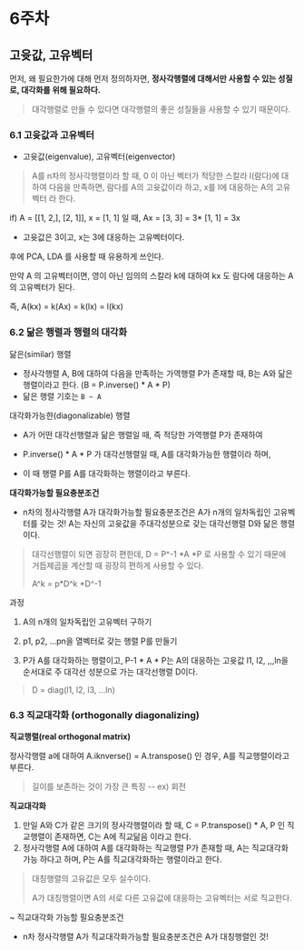 # 6주차

## 고윳값, 고유벡터

먼저, 왜 필요한가에 대해 먼저 정의하자면, **정사각행렬에 대해서만 사용할 수 있는 성질로, 대각화를 위해 필요하다.**

> 대각행렬로 만들 수 있다면 대각행렬의 좋은 성질들을 사용할 수 있기 때문이다.



### 6.1 고윳값과 고유벡터

- 고윳값(eigenvalue), 고유벡터(eigenvector)

> A를 n차의 정사각행렬이라 할 때, 0 이 아닌 벡터가 적당한 스칼라 l(람다)에 대하여 다음을 만족하면, 람다를 A의 고윳값이라 하고, x를 l에 대응하는 A의 고유벡터 라 한다.

if) A = [[1, 2,], [2, 1]], x = [1, 1] 일 때, Ax = [3, 3] = 3* [1, 1] = 3x

- 고윳값은 3이고, x는 3에 대응하는 고유벡터이다.

후에 PCA, LDA 를 사용할 때 유용하게 쓰인다.



만약 A 의 고유벡터이면, 영이 아닌 임의의 스칼라 k에 대하여 kx 도 람다에 대응하는 A의 고유벡터가 된다.

즉, A(kx) = k(Ax) = k(lx) = l(kx)



### 6.2 닮은 행렬과 행렬의 대각화

닮은(similar) 행렬

- 정사각행렬 A, B에 대하여 다음을 만족하는 가역행렬 P가 존재할 때, B는 A와 닮은 행렬이라고 한다. (B = P.inverse() * A * P)
- 닮은 행렬 기호는 `B ~ A`



대각화가능한(diagonalizable) 행렬

- A가 어떤 대각선행렬과 닮은 행렬일 때, 즉 적당한 가역행렬 P가 존재하여

- P.inverse() * A * P 가 대각선행렬일 때, A를 대각화가능한 행렬이라 하며,
- 이 때 행렬 P를 A를 대각화하는 행렬이라고 부른다.



**대각화가능할 필요충분조건**

- n차의 정사각행렬 A가 대각화가능할 필요충분조건은 A가 n개의 일차독립인 고유벡터를 갖는 것! A는 자신의 고윳값을 주대각성분으로 갖는 대각선행렬 D와 닮은 행렬이다.

> 대각선행렬이 되면 굉장히 편한데, D = P^-1 *A *P 로 사용할 수 있기 때문에 거듭제곱을 계산할 때 굉장히 편하게 사용할 수 있다.
>
> A^k = p*D^k *D^-1

과정

1) A의 n개의 일차독립인 고유벡터 구하기

2) p1, p2, ...pn을 열벡터로 갖는 행렬 P를 만들기

3) P가 A를 대각화하는 행렬이고, P-1 * A * P는 A의 대응하는 고윳값 l1, l2, ,,,ln을 순서대로 주 대각선 성분으로 가는 대각선행렬 D이다.

> D = diag(l1, l2, l3, ...ln)



### 6.3 직교대각화 (orthogonally diagonalizing)

**직교행렬(real orthogonal matrix)**

정사각행렬 a에 대하여 A.iknverse() = A.transpose() 인 경우, A를 직교행렬이라고 부른다.

> 길이를 보존하는 것이 가장 큰 특징 -- ex) 회전



**직교대각화**

1. 만일 A와 C가 같은 크기의 정사각행렬이라 할 때, C = P.transpose() * A, P 인 직교행렬이 존재하면, C는 A에 직교닮음 이라고 한다.
2. 정사각행렬 A에 대하여 A를 대각화하는 직교행렬 P가 존재할 때, A는 직교대각화가능 하다고 하며, P는 A를 직교대각화하는 행렬이라고 한다.

> 대칭행렬의 고유값은 모두 실수이다.
>
> A가 대칭행렬이면 A의 서로 다른 고유값에 대응하는 고유벡터는 서로 직교한다.

~ 직교대각화 가능할 필요충분조건

- n차 정사각행렬 A가 직교대각화가능할 필요충분조건은 A가 대칭행렬인 것!



